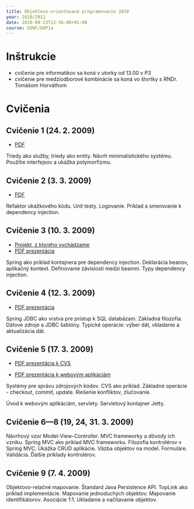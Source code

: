 ```yaml
---
title: Objektovo-orientované programovanie 2010
year: 2010/2011
date: 2010-09-23T12:56:00+01:00
course: UINF/OOP1a
---
```


# Inštrukcie

* cvičenie pre informatikov sa koná v utorky od 13.00 v P3
* cvičenie pre medziodborové kombinácie sa koná vo štvrtky s RNDr. Tomášom Horváthom

Cvičenia
========

## Cvičenie 1 (24. 2. 2009)
- [PDF](http://ics.upjs.sk/~novotnyr/java/oop/oop1a-1.pdf ) 

Triedy ako služby, triedy ako entity. Návrh minimalistického systému. Použitie interfejsov a ukážka polymorfizmu.

## Cvičenie 2 (3. 3. 2009)
- [PDF](http://ics.upjs.sk/~novotnyr/java/oop/oop1a-2.pdf ) 

Refaktor ukážkového kódu. Unit testy. Logovanie. Príklad a smerovanie k dependency injection.

## Cvičenie 3 (10. 3. 2009)
- [Projekt, z ktorého vychádzame](http://ics.upjs.sk/~novotnyr/java/oop/books2.zip )
- [PDF prezentácia](http://ics.upjs.sk/~novotnyr/java/spring/spring-core-v2.pdf )

Spring ako príklad kontajnera pre dependency injection. Deklarácia beanov, aplikačný kontext. Definovanie závislostí medzi beanmi. Typy dependency injection.

## Cvičenie 4 (12. 3. 2009)
- [PDF prezentácia](http://ics.upjs.sk/~novotnyr/java/spring/spring-core-v2.pdf )

Spring JDBC ako vrstva pre prístup k SQL databázam. Základná filozofia. Dátove zdroje a JDBC šablóny. Typické operácie: výber dát, vkladanie a aktualizácia dát.

## Cvičenie 5 (17. 3. 2009)
- [PDF prezentácia k CVS](http://ics.upjs.sk/~novotnyr/java/oop/oop1a-3-cvs.pdf )

- [PDF prezentácia k webovým aplikáciám](http://ics.upjs.sk/~novotnyr/java/oop/webove-aplikacie.pdf )

Systémy pre správu zdrojových kódov. CVS ako príklad. Základné operácie - checkout, commit, update. Riešenie konfliktov, zlučovanie.

Úvod k webovým aplikáciám, servlety. Servletový kontajner Jetty.

## Cvičenie 6—8 (19, 24, 31. 3. 2009)
Návrhový vzor Model-View-Controller. MVC frameworky a dôvody ich vzniku. Spring MVC ako príklad MVC frameworku. Filozofia kontrolérov v Spring MVC. Ukážka CRUD aplikácie. Väzba objektov na model. Formuláre. Validácia. Ďalšie príklady kontrolérov.

## Cvičenie 9 (7. 4. 2009)
Objektovo-relačné mapovanie. Štandard Java Persistence API. TopLink ako príklad implementácie. Mapovanie jednoduchých objektov. Mapovanie identifikátorov. Asociácie 1:1. Ukladanie a načítavanie objektov.

